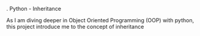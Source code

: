 . Python - Inheritance

As I am diving deeper in Object Oriented Programming (OOP) with python, this project introduce me to the concept of inheritance


